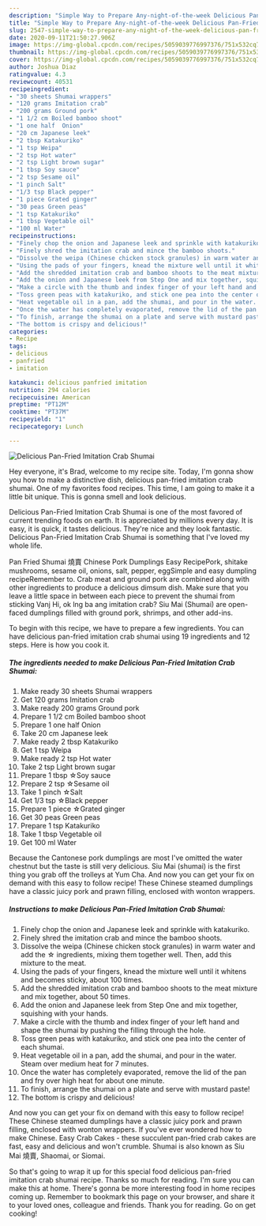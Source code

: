 ```yaml
---
description: "Simple Way to Prepare Any-night-of-the-week Delicious Pan-Fried Imitation Crab Shumai"
title: "Simple Way to Prepare Any-night-of-the-week Delicious Pan-Fried Imitation Crab Shumai"
slug: 2547-simple-way-to-prepare-any-night-of-the-week-delicious-pan-fried-imitation-crab-shumai
date: 2020-09-11T21:50:27.906Z
image: https://img-global.cpcdn.com/recipes/5059039776997376/751x532cq70/delicious-pan-fried-imitation-crab-shumai-recipe-main-photo.jpg
thumbnail: https://img-global.cpcdn.com/recipes/5059039776997376/751x532cq70/delicious-pan-fried-imitation-crab-shumai-recipe-main-photo.jpg
cover: https://img-global.cpcdn.com/recipes/5059039776997376/751x532cq70/delicious-pan-fried-imitation-crab-shumai-recipe-main-photo.jpg
author: Joshua Diaz
ratingvalue: 4.3
reviewcount: 40531
recipeingredient:
- "30 sheets Shumai wrappers"
- "120 grams Imitation crab"
- "200 grams Ground pork"
- "1 1/2 cm Boiled bamboo shoot"
- "1 one half  Onion"
- "20 cm Japanese leek"
- "2 tbsp Katakuriko"
- "1 tsp Weipa"
- "2 tsp Hot water"
- "2 tsp Light brown sugar"
- "1 tbsp Soy sauce"
- "2 tsp Sesame oil"
- "1 pinch Salt"
- "1/3 tsp Black pepper"
- "1 piece Grated ginger"
- "30 peas Green peas"
- "1 tsp Katakuriko"
- "1 tbsp Vegetable oil"
- "100 ml Water"
recipeinstructions:
- "Finely chop the onion and Japanese leek and sprinkle with katakuriko."
- "Finely shred the imitation crab and mince the bamboo shoots."
- "Dissolve the weipa (Chinese chicken stock granules) in warm water and add the ☆ ingredients, mixing them together well. Then, add this mixture to the meat."
- "Using the pads of your fingers, knead the mixture well until it whitens and becomes sticky, about 100 times."
- "Add the shredded imitation crab and bamboo shoots to the meat mixture and mix together, about 50 times."
- "Add the onion and Japanese leek from Step One and mix together, squishing with your hands."
- "Make a circle with the thumb and index finger of your left hand and shape the shumai by pushing the filling through the hole."
- "Toss green peas with katakuriko, and stick one pea into the center of each shumai."
- "Heat vegetable oil in a pan, add the shumai, and pour in the water. Steam over medium heat for 7 minutes."
- "Once the water has completely evaporated, remove the lid of the pan and fry over high heat for about one minute."
- "To finish, arrange the shumai on a plate and serve with mustard paste!"
- "The bottom is crispy and delicious!"
categories:
- Recipe
tags:
- delicious
- panfried
- imitation

katakunci: delicious panfried imitation 
nutrition: 294 calories
recipecuisine: American
preptime: "PT12M"
cooktime: "PT37M"
recipeyield: "1"
recipecategory: Lunch

---
```



![Delicious Pan-Fried Imitation Crab Shumai](https://img-global.cpcdn.com/recipes/5059039776997376/751x532cq70/delicious-pan-fried-imitation-crab-shumai-recipe-main-photo.jpg)

Hey everyone, it's Brad, welcome to my recipe site. Today, I'm gonna show you how to make a distinctive dish, delicious pan-fried imitation crab shumai. One of my favorites food recipes. This time, I am going to make it a little bit unique. This is gonna smell and look delicious.

Delicious Pan-Fried Imitation Crab Shumai is one of the most favored of current trending foods on earth. It is appreciated by millions every day. It is easy, it is quick, it tastes delicious. They're nice and they look fantastic. Delicious Pan-Fried Imitation Crab Shumai is something that I've loved my whole life.

Pan Fried Shumai 燒賣 Chinese Pork Dumplings Easy RecipePork, shitake mushrooms, sesame oil, onions, salt, pepper, eggSimple and easy dumpling recipeRemember to. Crab meat and ground pork are combined along with other ingredients to produce a delicious dimsum dish. Make sure that you leave a little space in between each piece to prevent the shumai from sticking Vanj Hi, ok lng ba ang imitation crab? Siu Mai (Shumai) are open-faced dumplings filled with ground pork, shrimps, and other add-ins.


To begin with this recipe, we have to prepare a few ingredients. You can have delicious pan-fried imitation crab shumai using 19 ingredients and 12 steps. Here is how you cook it.

<!--inarticleads1-->

##### The ingredients needed to make Delicious Pan-Fried Imitation Crab Shumai:

1. Make ready 30 sheets Shumai wrappers
1. Get 120 grams Imitation crab
1. Make ready 200 grams Ground pork
1. Prepare 1 1/2 cm Boiled bamboo shoot
1. Prepare 1 one half  Onion
1. Take 20 cm Japanese leek
1. Make ready 2 tbsp Katakuriko
1. Get 1 tsp Weipa
1. Make ready 2 tsp Hot water
1. Take 2 tsp Light brown sugar
1. Prepare 1 tbsp ☆Soy sauce
1. Prepare 2 tsp ☆Sesame oil
1. Take 1 pinch ☆Salt
1. Get 1/3 tsp ☆Black pepper
1. Prepare 1 piece ☆Grated ginger
1. Get 30 peas Green peas
1. Prepare 1 tsp Katakuriko
1. Take 1 tbsp Vegetable oil
1. Get 100 ml Water


Because the Cantonese pork dumplings are most I&#39;ve omitted the water chestnut but the taste is still very delicious. Siu Mai (shumai) is the first thing you grab off the trolleys at Yum Cha. And now you can get your fix on demand with this easy to follow recipe! These Chinese steamed dumplings have a classic juicy pork and prawn filling, enclosed with wonton wrappers. 

<!--inarticleads2-->

##### Instructions to make Delicious Pan-Fried Imitation Crab Shumai:

1. Finely chop the onion and Japanese leek and sprinkle with katakuriko.
1. Finely shred the imitation crab and mince the bamboo shoots.
1. Dissolve the weipa (Chinese chicken stock granules) in warm water and add the ☆ ingredients, mixing them together well. Then, add this mixture to the meat.
1. Using the pads of your fingers, knead the mixture well until it whitens and becomes sticky, about 100 times.
1. Add the shredded imitation crab and bamboo shoots to the meat mixture and mix together, about 50 times.
1. Add the onion and Japanese leek from Step One and mix together, squishing with your hands.
1. Make a circle with the thumb and index finger of your left hand and shape the shumai by pushing the filling through the hole.
1. Toss green peas with katakuriko, and stick one pea into the center of each shumai.
1. Heat vegetable oil in a pan, add the shumai, and pour in the water. Steam over medium heat for 7 minutes.
1. Once the water has completely evaporated, remove the lid of the pan and fry over high heat for about one minute.
1. To finish, arrange the shumai on a plate and serve with mustard paste!
1. The bottom is crispy and delicious!


And now you can get your fix on demand with this easy to follow recipe! These Chinese steamed dumplings have a classic juicy pork and prawn filling, enclosed with wonton wrappers. If you&#39;ve ever wondered how to make Chinese. Easy Crab Cakes - these succulent pan-fried crab cakes are fast, easy and delicious and won&#39;t crumble. Shumai is also known as Siu Mai 燒賣, Shaomai, or Siomai. 

So that's going to wrap it up for this special food delicious pan-fried imitation crab shumai recipe. Thanks so much for reading. I'm sure you can make this at home. There's gonna be more interesting food in home recipes coming up. Remember to bookmark this page on your browser, and share it to your loved ones, colleague and friends. Thank you for reading. Go on get cooking!
